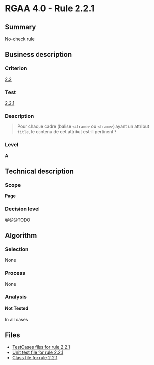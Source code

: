 # RGAA 4.0 - Rule 2.2.1

## Summary

No-check rule

## Business description

### Criterion

[2.2](https://www.numerique.gouv.fr/publications/rgaa-accessibilite/methode/criteres/#crit-2-2)

### Test

[2.2.1](https://www.numerique.gouv.fr/publications/rgaa-accessibilite/methode/criteres/#test-2-2-1)

### Description

> Pour chaque cadre (balise `<iframe>` ou `<frame>`) ayant un attribut `title`, le contenu de cet attribut est-il pertinent ?

### Level

**A**


## Technical description

### Scope

**Page**

### Decision level

@@@TODO


## Algorithm

### Selection

None

### Process

None

### Analysis

#### Not Tested

In all cases


## Files

- [TestCases files for rule 2.2.1](https://gitlab.com/asqatasun/Asqatasun/-/tree/v5/rules/rules-rgaa4.0/src/test/resources/testcases/rgaa40/Rgaa40Rule020201/)
- [Unit test file for rule 2.2.1](https://gitlab.com/asqatasun/Asqatasun/-/blob/v5/rules/rules-rgaa4.0/src/test/java/org/asqatasun/rules/rgaa40/Rgaa40Rule020201Test.java)
- [Class file for rule 2.2.1](https://gitlab.com/asqatasun/Asqatasun/-/blob/v5/rules/rules-rgaa4.0/src/main/java/org/asqatasun/rules/rgaa40/Rgaa40Rule020201.java)


